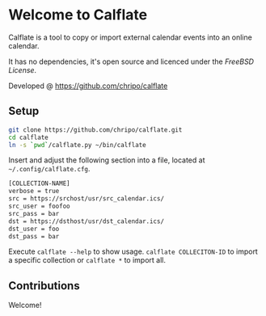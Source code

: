 Welcome to Calflate
===================

Calflate is a tool to copy or import external calendar events 
into an online calendar.

It has no dependencies, it's open source and licenced under 
the *FreeBSD License*.

Developed @ https://github.com/chripo/calflate

Setup
-----

```sh
git clone https://github.com/chripo/calflate.git
cd calflate
ln -s `pwd`/calflate.py ~/bin/calflate
```

Insert and adjust the following section into a file, located at 
`~/.config/calflate.cfg`.

```sh
[COLLECTION-NAME]
verbose = true
src = https://srchost/usr/src_calendar.ics/
src_user = foofoo
src_pass = bar
dst = https://dsthost/usr/dst_calendar.ics/
dst_user = foo
dst_pass = bar
```
Execute `calflate --help` to show usage.
`calflate COLLECITON-ID` to import a specific collection or 
`calflate *` to import all.

Contributions
-------------

Welcome!
